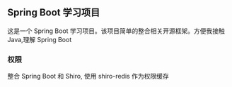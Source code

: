 ## Spring Boot 学习项目
这是一个 Spring Boot 学习项目。该项目简单的整合相关开源框架。方便我接触 Java,理解 Spring Boot
### 权限
整合 Spring Boot 和 Shiro, 使用 shiro-redis 作为权限缓存